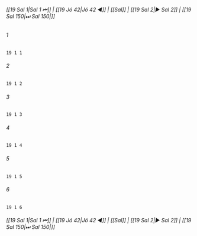 
###### [[19 Sal 1|Sal 1 ⏮]] | [[19 Jó 42|Jó 42 ◀]] | [[Sal]] | [[19 Sal 2|▶ Sal 2]] | [[19 Sal 150|⏭ Sal 150|]]

###### 1
``` verse
19 1 1 
```
###### 2
``` verse
19 1 2 
```
###### 3
``` verse
19 1 3 
```
###### 4
``` verse
19 1 4 
```
###### 5
``` verse
19 1 5 
```
###### 6
``` verse
19 1 6 
```

###### [[19 Sal 1|Sal 1 ⏮]] | [[19 Jó 42|Jó 42 ◀]] | [[Sal]] | [[19 Sal 2|▶ Sal 2]] | [[19 Sal 150|⏭ Sal 150|]]

